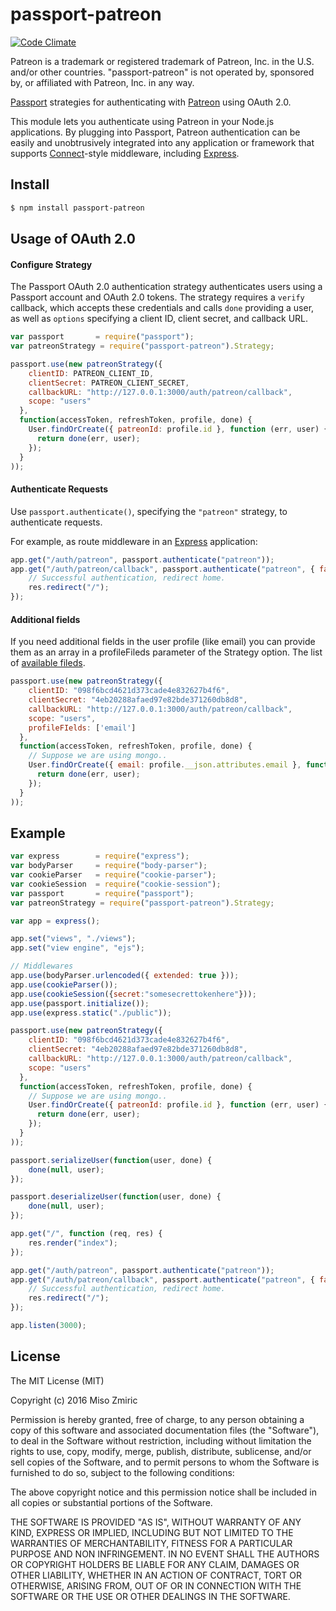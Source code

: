 # passport-patreon
[![Code Climate](https://codeclimate.com/github/mzmiric5/passport-patreon/badges/gpa.svg)](https://codeclimate.com/github/mzmiric5/passport-patreon)

Patreon is a trademark or registered trademark of Patreon, Inc. in the U.S. and/or other countries. "passport-patreon" is not operated by, sponsored by, or affiliated with Patreon, Inc. in any way.

[Passport](http://passportjs.org/) strategies for authenticating with [Patreon](http://www.patreon.com/)
using OAuth 2.0.

This module lets you authenticate using Patreon in your Node.js applications.
By plugging into Passport, Patreon authentication can be easily and
unobtrusively integrated into any application or framework that supports
[Connect](http://www.senchalabs.org/connect/)-style middleware, including
[Express](http://expressjs.com/).

## Install
```bash
$ npm install passport-patreon
```
## Usage of OAuth 2.0

#### Configure Strategy

The Passport OAuth 2.0 authentication strategy authenticates users using a Passport
account and OAuth 2.0 tokens. The strategy requires a `verify` callback, which
accepts these credentials and calls `done` providing a user, as well as
`options` specifying a client ID, client secret, and callback URL.

```javascript
var passport       = require("passport");
var patreonStrategy = require("passport-patreon").Strategy;

passport.use(new patreonStrategy({
    clientID: PATREON_CLIENT_ID,
    clientSecret: PATREON_CLIENT_SECRET,
    callbackURL: "http://127.0.0.1:3000/auth/patreon/callback",
    scope: "users"
  },
  function(accessToken, refreshToken, profile, done) {
    User.findOrCreate({ patreonId: profile.id }, function (err, user) {
      return done(err, user);
    });
  }
));
```

#### Authenticate Requests

Use `passport.authenticate()`, specifying the `"patreon"` strategy, to
authenticate requests.

For example, as route middleware in an [Express](http://expressjs.com/)
application:

```javascript
app.get("/auth/patreon", passport.authenticate("patreon"));
app.get("/auth/patreon/callback", passport.authenticate("patreon", { failureRedirect: "/" }), function(req, res) {
    // Successful authentication, redirect home.
    res.redirect("/");
});
```

#### Additional fields

If you need additional fields in the user profile (like email) you can provide them as an array in a profileFileds parameter of the Strategy option.
The list of [available fileds](https://docs.patreon.com/#get-api-oauth2-v2-identity).

```javascript
passport.use(new patreonStrategy({
    clientID: "098f6bcd4621d373cade4e832627b4f6",
    clientSecret: "4eb20288afaed97e82bde371260db8d8",
    callbackURL: "http://127.0.0.1:3000/auth/patreon/callback",
    scope: "users",
    profileFIelds: ['email']
  },
  function(accessToken, refreshToken, profile, done) {
    // Suppose we are using mongo..
    User.findOrCreate({ email: profile.__json.attributes.email }, function (err, user) {
      return done(err, user);
    });
  }
));
```

## Example

```javascript
var express        = require("express");
var bodyParser     = require("body-parser");
var cookieParser   = require("cookie-parser");
var cookieSession  = require("cookie-session");
var passport       = require("passport");
var patreonStrategy = require("passport-patreon").Strategy;

var app = express();

app.set("views", "./views");
app.set("view engine", "ejs");

// Middlewares
app.use(bodyParser.urlencoded({ extended: true }));
app.use(cookieParser());
app.use(cookieSession({secret:"somesecrettokenhere"}));
app.use(passport.initialize());
app.use(express.static("./public"));

passport.use(new patreonStrategy({
    clientID: "098f6bcd4621d373cade4e832627b4f6",
    clientSecret: "4eb20288afaed97e82bde371260db8d8",
    callbackURL: "http://127.0.0.1:3000/auth/patreon/callback",
    scope: "users"
  },
  function(accessToken, refreshToken, profile, done) {
    // Suppose we are using mongo..
    User.findOrCreate({ patreonId: profile.id }, function (err, user) {
      return done(err, user);
    });
  }
));

passport.serializeUser(function(user, done) {
    done(null, user);
});

passport.deserializeUser(function(user, done) {
    done(null, user);
});

app.get("/", function (req, res) {
    res.render("index");
});

app.get("/auth/patreon", passport.authenticate("patreon"));
app.get("/auth/patreon/callback", passport.authenticate("patreon", { failureRedirect: "/" }), function(req, res) {
    // Successful authentication, redirect home.
    res.redirect("/");
});

app.listen(3000);
```

## License

The MIT License (MIT)

Copyright (c) 2016 Miso Zmiric

Permission is hereby granted, free of charge, to any person obtaining a copy
of this software and associated documentation files (the "Software"), to deal
in the Software without restriction, including without limitation the rights
to use, copy, modify, merge, publish, distribute, sublicense, and/or sell
copies of the Software, and to permit persons to whom the Software is
furnished to do so, subject to the following conditions:

The above copyright notice and this permission notice shall be included in
all copies or substantial portions of the Software.

THE SOFTWARE IS PROVIDED "AS IS", WITHOUT WARRANTY OF ANY KIND, EXPRESS OR
IMPLIED, INCLUDING BUT NOT LIMITED TO THE WARRANTIES OF MERCHANTABILITY,
FITNESS FOR A PARTICULAR PURPOSE AND NON INFRINGEMENT. IN NO EVENT SHALL THE
AUTHORS OR COPYRIGHT HOLDERS BE LIABLE FOR ANY CLAIM, DAMAGES OR OTHER
LIABILITY, WHETHER IN AN ACTION OF CONTRACT, TORT OR OTHERWISE, ARISING FROM,
OUT OF OR IN CONNECTION WITH THE SOFTWARE OR THE USE OR OTHER DEALINGS IN
THE SOFTWARE.
